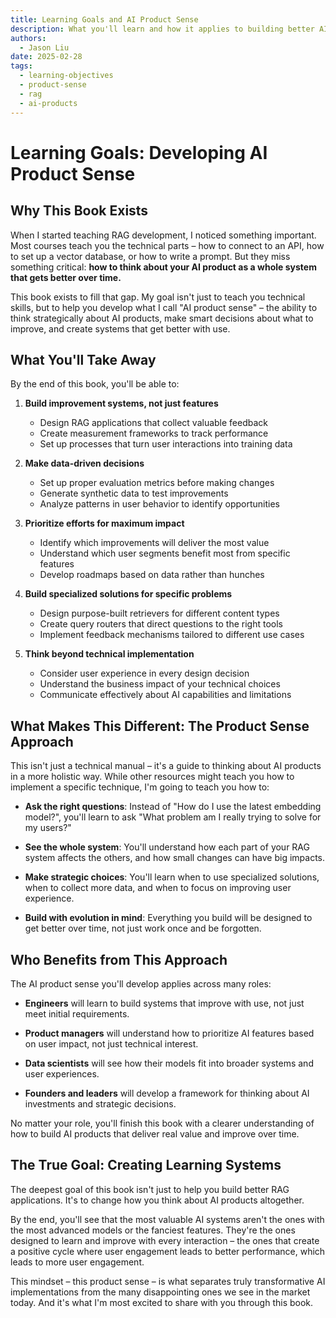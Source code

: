 ```yaml
---
title: Learning Goals and AI Product Sense
description: What you'll learn and how it applies to building better AI products
authors:
  - Jason Liu
date: 2025-02-28
tags:
  - learning-objectives
  - product-sense
  - rag
  - ai-products
---
```


# Learning Goals: Developing AI Product Sense

## Why This Book Exists

When I started teaching RAG development, I noticed something important. Most courses teach you the technical parts – how to connect to an API, how to set up a vector database, or how to write a prompt. But they miss something critical: **how to think about your AI product as a whole system that gets better over time.**

This book exists to fill that gap. My goal isn't just to teach you technical skills, but to help you develop what I call "AI product sense" – the ability to think strategically about AI products, make smart decisions about what to improve, and create systems that get better with use.

## What You'll Take Away

By the end of this book, you'll be able to:

1. **Build improvement systems, not just features**
   - Design RAG applications that collect valuable feedback
   - Create measurement frameworks to track performance
   - Set up processes that turn user interactions into training data

2. **Make data-driven decisions**
   - Set up proper evaluation metrics before making changes
   - Generate synthetic data to test improvements
   - Analyze patterns in user behavior to identify opportunities

3. **Prioritize efforts for maximum impact**
   - Identify which improvements will deliver the most value
   - Understand which user segments benefit most from specific features
   - Develop roadmaps based on data rather than hunches

4. **Build specialized solutions for specific problems**
   - Design purpose-built retrievers for different content types
   - Create query routers that direct questions to the right tools
   - Implement feedback mechanisms tailored to different use cases

5. **Think beyond technical implementation**
   - Consider user experience in every design decision
   - Understand the business impact of your technical choices
   - Communicate effectively about AI capabilities and limitations

## What Makes This Different: The Product Sense Approach

This isn't just a technical manual – it's a guide to thinking about AI products in a more holistic way. While other resources might teach you how to implement a specific technique, I'm going to teach you how to:

- **Ask the right questions**: Instead of "How do I use the latest embedding model?", you'll learn to ask "What problem am I really trying to solve for my users?"

- **See the whole system**: You'll understand how each part of your RAG system affects the others, and how small changes can have big impacts.

- **Make strategic choices**: You'll learn when to use specialized solutions, when to collect more data, and when to focus on improving user experience.

- **Build with evolution in mind**: Everything you build will be designed to get better over time, not just work once and be forgotten.

## Who Benefits from This Approach

The AI product sense you'll develop applies across many roles:

- **Engineers** will learn to build systems that improve with use, not just meet initial requirements.

- **Product managers** will understand how to prioritize AI features based on user impact, not just technical interest.

- **Data scientists** will see how their models fit into broader systems and user experiences.

- **Founders and leaders** will develop a framework for thinking about AI investments and strategic decisions.

No matter your role, you'll finish this book with a clearer understanding of how to build AI products that deliver real value and improve over time.

## The True Goal: Creating Learning Systems

The deepest goal of this book isn't just to help you build better RAG applications. It's to change how you think about AI products altogether.

By the end, you'll see that the most valuable AI systems aren't the ones with the most advanced models or the fanciest features. They're the ones designed to learn and improve with every interaction – the ones that create a positive cycle where user engagement leads to better performance, which leads to more user engagement.

This mindset – this product sense – is what separates truly transformative AI implementations from the many disappointing ones we see in the market today. And it's what I'm most excited to share with you through this book. 